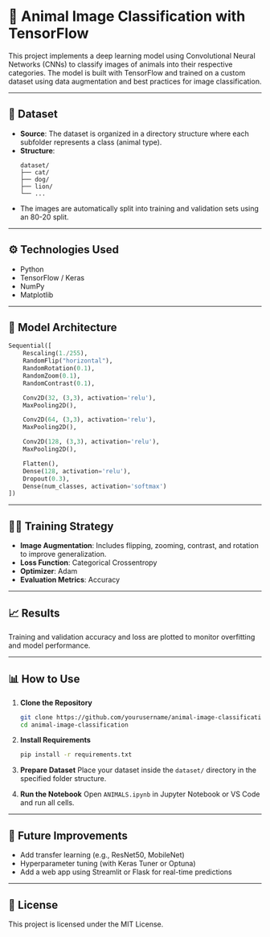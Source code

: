 
# 🐾 Animal Image Classification with TensorFlow

This project implements a deep learning model using Convolutional Neural Networks (CNNs) to classify images of animals into their respective categories. The model is built with TensorFlow and trained on a custom dataset using data augmentation and best practices for image classification.

---

## 📁 Dataset

- **Source**: The dataset is organized in a directory structure where each subfolder represents a class (animal type).
- **Structure**:
  ```
  dataset/
  ├── cat/
  ├── dog/
  ├── lion/
  └── ...
  ```
- The images are automatically split into training and validation sets using an 80-20 split.

---

## ⚙️ Technologies Used

- Python
- TensorFlow / Keras
- NumPy
- Matplotlib

---

## 🧠 Model Architecture

```python
Sequential([
    Rescaling(1./255),
    RandomFlip("horizontal"),
    RandomRotation(0.1),
    RandomZoom(0.1),
    RandomContrast(0.1),

    Conv2D(32, (3,3), activation='relu'),
    MaxPooling2D(),

    Conv2D(64, (3,3), activation='relu'),
    MaxPooling2D(),

    Conv2D(128, (3,3), activation='relu'),
    MaxPooling2D(),

    Flatten(),
    Dense(128, activation='relu'),
    Dropout(0.3),
    Dense(num_classes, activation='softmax')
])
```

---

## 🏋️‍♂️ Training Strategy

- **Image Augmentation**: Includes flipping, zooming, contrast, and rotation to improve generalization.
- **Loss Function**: Categorical Crossentropy
- **Optimizer**: Adam
- **Evaluation Metrics**: Accuracy

---

## 📈 Results

Training and validation accuracy and loss are plotted to monitor overfitting and model performance.

---

## 📊 How to Use

1. **Clone the Repository**
   ```bash
   git clone https://github.com/yourusername/animal-image-classification.git
   cd animal-image-classification
   ```

2. **Install Requirements**
   ```bash
   pip install -r requirements.txt
   ```

3. **Prepare Dataset**
   Place your dataset inside the `dataset/` directory in the specified folder structure.

4. **Run the Notebook**
   Open `ANIMALS.ipynb` in Jupyter Notebook or VS Code and run all cells.

---

## 🔮 Future Improvements

- Add transfer learning (e.g., ResNet50, MobileNet)
- Hyperparameter tuning (with Keras Tuner or Optuna)
- Add a web app using Streamlit or Flask for real-time predictions

---

## 📄 License

This project is licensed under the MIT License.
